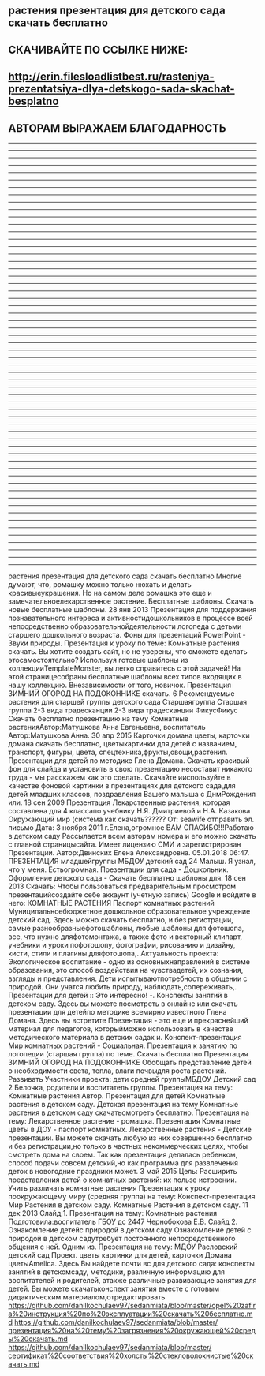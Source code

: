 растения презентация для детского сада скачать бесплатно
--------------------------------------------------
СКАЧИВАЙТЕ ПО ССЫЛКЕ НИЖЕ:
--------------------------------------------------
http://erin.filesloadlistbest.ru/rasteniya-prezentatsiya-dlya-detskogo-sada-skachat-besplatno
--------------------------------------------------
АВТОРАМ ВЫРАЖАЕМ БЛАГОДАРНОСТЬ
--------------------------------------------------
--------------------------------------------------
--------------------------------------------------
--------------------------------------------------
--------------------------------------------------
--------------------------------------------------
--------------------------------------------------
--------------------------------------------------
--------------------------------------------------
--------------------------------------------------
--------------------------------------------------
--------------------------------------------------
--------------------------------------------------
--------------------------------------------------
--------------------------------------------------
--------------------------------------------------
--------------------------------------------------
--------------------------------------------------
--------------------------------------------------
--------------------------------------------------
--------------------------------------------------
--------------------------------------------------
--------------------------------------------------
--------------------------------------------------
--------------------------------------------------
--------------------------------------------------
--------------------------------------------------
--------------------------------------------------
--------------------------------------------------
--------------------------------------------------
--------------------------------------------------
--------------------------------------------------
--------------------------------------------------
--------------------------------------------------
--------------------------------------------------
--------------------------------------------------
--------------------------------------------------
--------------------------------------------------
--------------------------------------------------
--------------------------------------------------
--------------------------------------------------
--------------------------------------------------
--------------------------------------------------
--------------------------------------------------
--------------------------------------------------
--------------------------------------------------
--------------------------------------------------
--------------------------------------------------
--------------------------------------------------
--------------------------------------------------
--------------------------------------------------
--------------------------------------------------
--------------------------------------------------
--------------------------------------------------
--------------------------------------------------
--------------------------------------------------
--------------------------------------------------
--------------------------------------------------
--------------------------------------------------
растения презентация для детского сада скачать бесплатно Многие думают, что, ромашку можно только нюхать и делать красивыеукрашения. Но на самом деле ромашка  это еще и замечательноелекарственное растение. Бесплатные шаблоны. Скачать новые бесплатные шаблоны. 28 янв 2013  Презентация для поддержания познавательного интереса и активностидошкольников в процессе всей непосредственно образовательнойдеятельности логопеда с детьми старшего дошкольного возраста. Фоны для презентаций PowerPoint - Звуки природы. Презентация к уроку по теме: Комнатные растения  скачать. Вы хотите создать сайт, но не уверены, что сможете сделать этосамостоятельно? Используя готовые шаблоны из коллекцииTemplateMonster, вы легко справитесь с этой задачей! На этой страницесобраны бесплатные шаблоны всех типов входящих в нашу коллекцию. Внезависимости от того, новичок. Презентация ЗИМНИЙ ОГОРОД НА ПОДОКОННИКЕ скачать. 6 Рекомендуемые растения для старшей группы детского сада Старшаягруппа Старшая группа 2-3 вида традесканции 2-3 вида традесканции ФикусФикус  Скачать бесплатно презентацию на тему Комнатные растенияАвтор:Матушкова Анна Евгеньевна, воспитатель Автор:Матушкова Анна. 30 апр 2015  Карточки домана цветы, карточки домана скачать бесплатно, цветыкартинки для детей с названием, транспорт, фигуры, цвета, спецтехника,фрукты,овощи,растения. Презентации для детей по методике Глена Домана. Скачать красивый фон для слайда и установить в свою презентацию несоставит никакого труда - мы расскажем как это сделать.  Скачайте ииспользуйте в качестве фоновой картинки в презентациях для детского сада,для детей младших классов, поздравления Вашего малыша с ДнмРождения или. 18 сен 2009  Презентация Лекарственные растения, которая составлена для 4 классапо учебнику Н.Я. Дмитриевой и Н.А. Казакова Окружающий мир (система как скачать?????? От: seawife отправить эл. письмо Дата: 3 ноября 2011 г.Елена,огромное ВАМ СПАСИБО!!!Работаю в детском саду
Рассылается всем авторам номера и его можно скачать с главной страницысайта. Имеет лицензию СМИ и зарегистрирован  Презентации. Автор:Двинских Елена Александровна. 05.01.2018 06:47. ПРЕЗЕНТАЦИЯ младшейгруппы МБДОУ детский сад 24 Малыш. Я узнал, что у меня. Естьогромная. Презентации для сада - Дошкольник. Оформление детского сада - Скачать бесплатно шаблоны для. 18 сен 2013  Скачать:  Чтобы пользоваться предварительным просмотром презентацийсоздайте себе аккаунт (учетную запись) Google и войдите в него: КОМНАТНЫЕ РАСТЕНИЯ Паспорт комнатных растений Муниципальноебюджетное дошкольное образовательное учреждение детский сад. Здесь можно скачать бесплатно, и без регистрации, самые разнообразныефотошаблоны, любые шаблоны для фотошопа, все, что нужно дляфотомонтажа, а также фото и векторный клипарт, учебники и уроки пофотошопу, фотографии, рисованию и дизайну, кисти, стили и плагины дляфотошопа,. Актуальность проекта: Экологическое воспитание - одно из основныхнаправлений в системе образования, это способ воздействия на чувствадетей, их сознания, взгляды и представления. Дети испытываютпотребность в общении с природой. Они учатся любить природу, наблюдать,сопереживать,. Презентации для детей :: Это интересно! -. Конспекты занятий в детском саду. Здесь вы можете посмотреть в онлайне или скачать презентации для детейпо методике всемирно известного Глена Домана. Здесь вы встретите Презентация - это еще и прекраснейший материал для педагогов, которыйможно использовать в качестве методического материала в детских садах и. Конспект-презентация Мир комнатных растений - Социальная. Презентация к занятию по логопедии (старшая группа) по теме. Скачать бесплатно Презентация ЗИМНИЙ ОГОРОД НА ПОДОКОННИКЕ Обобщать представление детей о необходимости света, тепла, влаги почвыдля роста растений. Развивать  Участники проекта: дети средней группыМБДОУ Детский сад 2 Белочка, родители и воспитатель группы.
Презентация на тему: Комнатные растения Автор. Презентация для детей Комнатные растения в детском саду. Детская презентация на тему Комнатные растения в детском саду скачатьсмотреть бесплатно. Презентация на тему: Лекарственное растение - ромашка. Презентация Комнатные цветы в ДОУ - паспорт комнатных. Лекарственные растения - Детские презентации. Вы можете скачать любую из них совершенно бесплатно и без регистрации,но только в частных некоммерческих целях, чтобы смотреть дома на своем. Так как презентация делалась ребенком, способ подачи совсем детский,но как программа для развлечения деток в новогодние праздники может. 3 май 2015  Цель: Расширить представления детей о комнатных растений: их пользе истроении. Учить различать комнатные растения  Презентация к уроку поокружающему миру (средняя группа) на тему: Конспект-презентация Мир Растения в детском саду. Комнатные Растения в детском саду. 11 дек 2013  Слайд 1. Презентация на тему: Комнатные растения Подготовила:воспитатель ГБОУ дс 2447 Чернобокова Е.В. Слайд 2. Ознакомление детейс природой в детском саду Ознакомление детей с природой в детском садутребует постоянного непосредственного общения с ней. Одним из. Презентация на тему: МДОУ Расловский детский сад Проект. цветы картинки для детей, карточки Домана цветыAmelica. Здесь Вы найдете почти вс для детского сада: конспекты занятий в детскомсаду, методики, различную информацию для воспитателей и родителей, атакже различные развивающие занятия для детей. Вы можете скачатьконспект занятия вместе с готовым дидактическим материалом,отредактировать
https://github.com/danilkochulaev97/sedanmiata/blob/master/opel%20zafira%20инструкция%20по%20эксплуатации%20скачать%20бесплатно.md
https://github.com/danilkochulaev97/sedanmiata/blob/master/презентация%20на%20тему%20загрязнения%20окружающей%20среды%20скачать.md
https://github.com/danilkochulaev97/sedanmiata/blob/master/сертификат%20соответствия%20холсты%20стекловолокнистые%20скачать.md